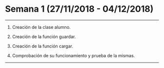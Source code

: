 # Semana 1 (27/11/2018 - 04/12/2018)
---

1. Creación de la clase alumno.


2. Creación de la función guardar.


3. Creación de la función cargar.


4. Comprobación de su funcionamiento y prueba de la mismas.

---

